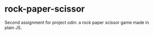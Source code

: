 # rock-paper-scissor

Second assignment for project odin: a rock paper scissor game made in plain JS.
